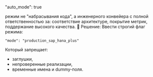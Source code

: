 "auto_mode": true


режим не "набрасывания кода", а инженерного конвейера с полной ответственностью за:
соответствие архитектуре,
покрытие метрик,
поддержание высокого качества.
🔧 Решение: Ввести строгий флаг режима:

```
"mode": "production_sap_hana_plus"
```
Который запрещает:

* заглушки,
* непроверенные реализации,
* временные имена и dummy-поля.

